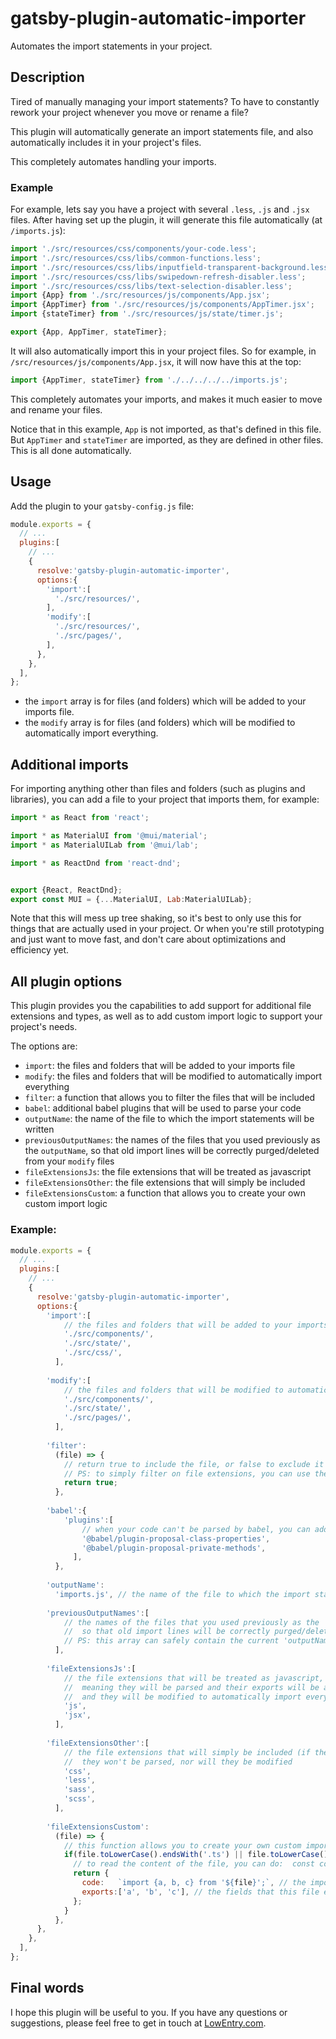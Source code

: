 # gatsby-plugin-automatic-importer

Automates the import statements in your project.


## Description

Tired of manually managing your import statements? To have to constantly rework your project whenever you move or rename a file?

This plugin will automatically generate an import statements file, and also automatically includes it in your project's files.

This completely automates handling your imports.


### Example

For example, lets say you have a project with several `.less`, `.js` and `.jsx` files. After having set up the plugin, it will generate this file automatically (at `/imports.js`):

```javascript
import './src/resources/css/components/your-code.less';
import './src/resources/css/libs/common-functions.less';
import './src/resources/css/libs/inputfield-transparent-background.less';
import './src/resources/css/libs/swipedown-refresh-disabler.less';
import './src/resources/css/libs/text-selection-disabler.less';
import {App} from './src/resources/js/components/App.jsx';
import {AppTimer} from './src/resources/js/components/AppTimer.jsx';
import {stateTimer} from './src/resources/js/state/timer.js';

export {App, AppTimer, stateTimer};
```

It will also automatically import this in your project files. So for example, in `/src/resources/js/components/App.jsx`, it will now have this at the top:

```javascript
import {AppTimer, stateTimer} from './../../../../imports.js';
```

This completely automates your imports, and makes it much easier to move and rename your files.

Notice that in this example, `App` is not imported, as that's defined in this file. But `AppTimer` and `stateTimer` are imported, as they are defined in other files. This is all done automatically.


## Usage

Add the plugin to your `gatsby-config.js` file:

```javascript
module.exports = {
  // ...
  plugins:[
    // ...
    {
      resolve:'gatsby-plugin-automatic-importer',
      options:{
        'import':[
          './src/resources/',
        ],
        'modify':[
          './src/resources/',
          './src/pages/',
        ],
      },
    },
  ],
};
```

- the `import` array is for files (and folders) which will be added to your imports file.
- the `modify` array is for files (and folders) which will be modified to automatically import everything.


## Additional imports

For importing anything other than files and folders (such as plugins and libraries), you can add a file to your project that imports them, for example:

```javascript
import * as React from 'react';

import * as MaterialUI from '@mui/material';
import * as MaterialUILab from '@mui/lab';

import * as ReactDnd from 'react-dnd';


export {React, ReactDnd};
export const MUI = {...MaterialUI, Lab:MaterialUILab};
```

Note that this will mess up tree shaking, so it's best to only use this for things that are actually used in your project. Or when you're still prototyping and just want to move fast, and don't care about optimizations and efficiency yet.


## All plugin options

This plugin provides you the capabilities to add support for additional file extensions and types, as well as to add custom import logic to support your project's needs.

The options are:

- `import`: the files and folders that will be added to your imports file
- `modify`: the files and folders that will be modified to automatically import everything
- `filter`: a function that allows you to filter the files that will be included
- `babel`: additional babel plugins that will be used to parse your code
- `outputName`: the name of the file to which the import statements will be written
- `previousOutputNames`: the names of the files that you used previously as the `outputName`, so that old import lines will be correctly purged/deleted from your `modify` files
- `fileExtensionsJs`: the file extensions that will be treated as javascript
- `fileExtensionsOther`: the file extensions that will simply be included
- `fileExtensionsCustom`: a function that allows you to create your own custom import logic


### Example:

```javascript
module.exports = {
  // ...
  plugins:[
    // ...
    {
      resolve:'gatsby-plugin-automatic-importer',
      options:{
        'import':[
            // the files and folders that will be added to your imports file
            './src/components/',
            './src/state/',
            './src/css/',
          ],
        
        'modify':[
            // the files and folders that will be modified to automatically import everything
            './src/components/',
            './src/state/',
            './src/pages/',
          ],
        
        'filter':
          (file) => {
            // return true to include the file, or false to exclude it
            // PS: to simply filter on file extensions, you can use the 'fileExtensionsJs' and 'fileExtensionsOther' arrays
            return true;
          },
        
        'babel':{
            'plugins':[
                // when your code can't be parsed by babel, you can add additional plugins here
                '@babel/plugin-proposal-class-properties',
                '@babel/plugin-proposal-private-methods',
              ],
          },
        
        'outputName':
          'imports.js', // the name of the file to which the import statements will be written
        
        'previousOutputNames':[
            // the names of the files that you used previously as the 'outputName', 
            //  so that old import lines will be correctly purged/deleted from your 'modify' files
            // PS: this array can safely contain the current 'outputName' as well, but it's not necessary
          ],
        
        'fileExtensionsJs':[
            // the file extensions that will be treated as javascript, 
            //  meaning they will be parsed and their exports will be added (if the file is in the 'import' array), 
            //  and they will be modified to automatically import everything (if the file is in the 'modify' array)
            'js',
            'jsx',
          ],
        
        'fileExtensionsOther':[
            // the file extensions that will simply be included (if the file is in the 'import' array), 
            //  they won't be parsed, nor will they be modified
            'css',
            'less',
            'sass',
            'scss',
          ],
        
        'fileExtensionsCustom':
          (file) => {
            // this function allows you to create your own custom import logic
            if(file.toLowerCase().endsWith('.ts') || file.toLowerCase().endsWith('.tsx')) {
              // to read the content of the file, you can do:  const content = fs.readFileSync(file, 'utf8');
              return {
                code:   `import {a, b, c} from '${file}';`, // the import statement (this will be added to the imports file)
                exports:['a', 'b', 'c'], // the fields that this file exports (they will automatically be imported in the 'modify' files)
              };
            }
          },
      },
    },
  ],
};
```


## Final words

I hope this plugin will be useful to you. If you have any questions or suggestions, please feel free to get in touch at [LowEntry.com](https://lowentry.com/).
